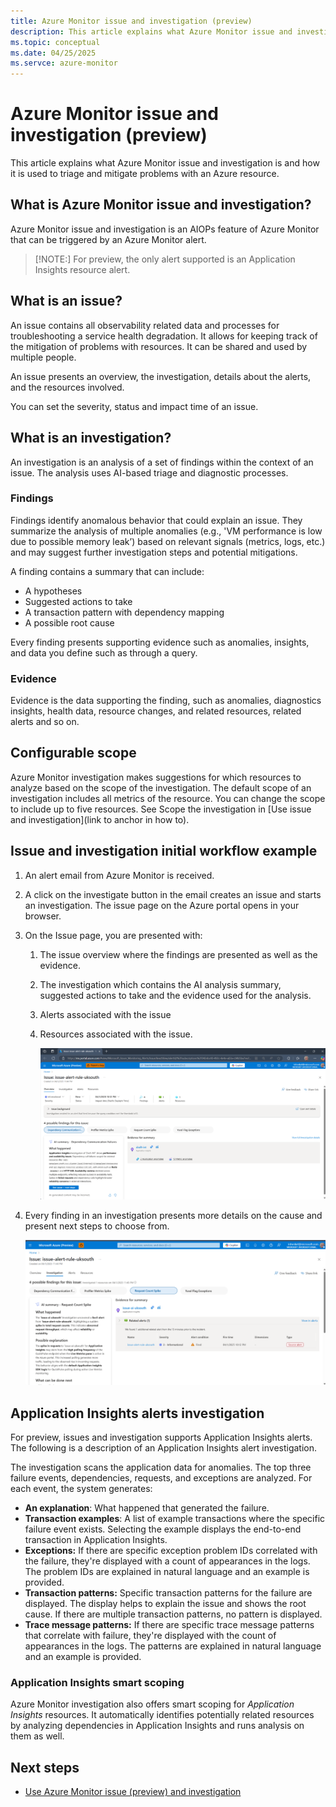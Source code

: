 ```yaml
---
title: Azure Monitor issue and investigation (preview)
description: This article explains what Azure Monitor issue and investigation is and how it is used to triage and mitigate problems with an Azure resource.
ms.topic: conceptual
ms.date: 04/25/2025
ms.servce: azure-monitor
---
```

<!-- goodbye -->
# Azure Monitor issue and investigation (preview)

This article explains what Azure Monitor issue and investigation is and how it is used to triage and mitigate problems with an Azure resource.

## What is Azure Monitor issue and investigation?

Azure Monitor issue and investigation is an AIOPs feature of Azure Monitor that can be triggered by an Azure Monitor alert.

> [!NOTE:]
> For preview, the only alert supported is an Application Insights resource alert.

## What is an issue?

An issue contains all observability related data and processes for troubleshooting a service health degradation. It allows for keeping track of the mitigation of problems with resources. It can be shared and used by multiple people.

An issue presents an overview, the investigation, details about the alerts, and the resources involved.

You can set the severity, status and impact time of an issue.

## What is an investigation?

An investigation is an analysis of a set of findings within the context of an issue. The analysis uses AI-based triage and diagnostic processes.

### Findings

Findings identify anomalous behavior that could explain an issue. They summarize the analysis of multiple anomalies (e.g., 'VM performance is low due to possible memory leak’) based on relevant signals (metrics, logs, etc.) and may suggest further investigation steps and potential mitigations.​

A finding contains a summary that can include:

-   A hypotheses
-   Suggested actions to take
-   A transaction pattern with dependency mapping
-   A possible root cause

Every finding presents supporting evidence such as anomalies, insights, and data you define such as through a query.

### Evidence

Evidence is the data supporting the finding, such as anomalies, diagnostics insights, health data, resource changes, and related resources, related alerts and so on.​

## Configurable scope

Azure Monitor investigation makes suggestions for which resources to analyze based on the scope of the investigation. The default scope of an investigation includes all metrics of the resource. You can change the scope to include up to five resources. See Scope the investigation in [Use issue and investigation](link to anchor in how to).

## Issue and investigation initial workflow example

1.  An alert email from Azure Monitor is received.
2.  A click on the investigate button in the email creates an issue and starts an investigation. The issue page on the Azure portal opens in your browser.
3.  On the Issue page, you are presented with:
    1.  The issue overview where the findings are presented as well as the evidence.
    2.  The investigation which contains the AI analysis summary, suggested actions to take and the evidence used for the analysis.
    3.  Alerts associated with the issue
    4.  Resources associated with the issue.

        ![A screenshot of the issue page in the Azure portal](media/dce6122928de06e8b346a1d87914e86b.png)

4.  Every finding in an investigation presents more details on the cause and present next steps to choose from.

    ![A screenshot of the investigation tab of the issue page in the Azure portal.](media/c21e9b9d0d9afc8536419f56cf170b1f.png)

## Application Insights alerts investigation

For preview, issues and investigation supports Application Insights alerts. The following is a description of an Application Insights alert investigation.

The investigation scans the application data for anomalies. The top three failure events, dependencies, requests, and exceptions are analyzed. For each event, the system generates:

-   **An explanation**: What happened that generated the failure.
-   **Transaction examples**: A list of example transactions where the specific failure event exists. Selecting the example displays the end-to-end transaction in Application Insights.
-   **Exceptions:** If there are specific exception problem IDs correlated with the failure, they're displayed with a count of appearances in the logs. The problem IDs are explained in natural language and an example is provided.
-   **Transaction patterns:** Specific transaction patterns for the failure are displayed. The display helps to explain the issue and shows the root cause. If there are multiple transaction patterns, no pattern is displayed.
-   **Trace message patterns:** If there are specific trace message patterns that correlate with failure, they're displayed with the count of appearances in the logs. The patterns are explained in natural language and an example is provided.

### Application Insights smart scoping

Azure Monitor investigation also offers smart scoping for *Application Insights* resources. It automatically identifies potentially related resources by analyzing dependencies in Application Insights and runs analysis on them as well.

## Next steps

-   [Use Azure Monitor issue (preview) and investigation](aiops-issue-and-investigation-how-to.md)
